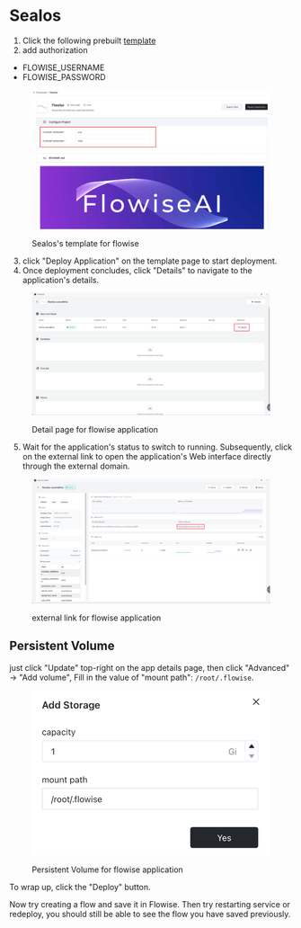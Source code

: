 # Sealos

1. Click the following prebuilt [template](https://cloud.sealos.io/?openapp=system-template%3FtemplateName%3Dflowise)
2. add authorization

* FLOWISE\_USERNAME
* FLOWISE\_PASSWORD

<figure><img src="../.gitbook/assets/sealos/deployment/1.jpg" alt=""><figcaption><p>Sealos's template for flowise </p></figcaption></figure>

3. click "Deploy Application" on the template page to start deployment.
4. Once deployment concludes, click "Details" to navigate to the application's details.

<figure><img src="../.gitbook/assets/sealos/deployment/2.png" alt=""><figcaption><p>Detail page for flowise application </p></figcaption></figure>

5. Wait for the application's status to switch to running. Subsequently, click on the external link to open the application's Web interface directly through the external domain.

<figure><img src="../.gitbook/assets/sealos/deployment/3.png" alt=""><figcaption><p>external link for flowise application </p></figcaption></figure>

## Persistent Volume

just click "Update" top-right on the app details page, then click "Advanced" -> "Add volume", Fill in the value of "mount path": `/root/.flowise`.

<figure><img src="../.gitbook/assets/sealos/deployment/4.png" alt=""><figcaption><p>Persistent Volume for flowise application </p></figcaption></figure>

To wrap up, click the "Deploy" button.

Now try creating a flow and save it in Flowise. Then try restarting service or redeploy, you should still be able to see the flow you have saved previously.